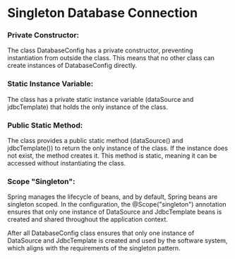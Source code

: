 # Singleton Database Connection

### Private Constructor: 
The class DatabaseConfig has a private constructor, preventing instantiation from outside the class. This means that no other class can create instances of DatabaseConfig directly.

### Static Instance Variable: 
The class has a private static instance variable (dataSource and jdbcTemplate) that holds the only instance of the class.

### Public Static Method: 
The class provides a public static method (dataSource() and jdbcTemplate()) to return the only instance of the class. If the instance does not exist, the method creates it. This method is static, meaning it can be accessed without instantiating the class.

### Scope "Singleton": 
Spring manages the lifecycle of beans, and by default, Spring beans are singleton scoped. In the configuration, the @Scope("singleton") annotation ensures that only one instance of DataSource and JdbcTemplate beans is created and shared throughout the application context.

After all DatabaseConfig class ensures that only one instance of DataSource and JdbcTemplate is created and used by the software system, which aligns with the requirements of the singleton pattern.

